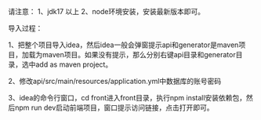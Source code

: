 请注意：
1、jdk17 以上
2、node环境安装，安装最新版本即可。


导入过程：

1、把整个项目导入idea，然后idea一般会弹窗提示api和generator是maven项目，加载为maven项目。如果没有提示，那么分别右键api目录和generator目录，选中add as maven project。


2、修改api/src/main/resources/application.yml中数据库的账号密码


3、idea的命令行窗口，cd front进入front目录，执行npm install安装依赖包，然后npm run dev启动前端项目，窗口提示访问链接，点击打开即可。

